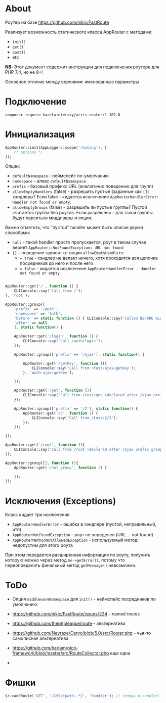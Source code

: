 # About

Роутер на базе https://github.com/nikic/FastRoute

Реализует возможность статического класса AppRouter с методами:

- `init()`
- `get()`
- `post()`
- etc

**NB:** Этот документ содержит инструкции для подключения роутера для PHP 7.4, но не 8+!

Основное отличие между версиями: именованные параметры

# Подключение

`composer require karelwintersky/arris.router:1.102.0`

# Инициализация

```php
AppRouter::init(AppLogger::scope('routing'), [
    /* options */
]);
```

Опции:

- `defaultNamespace` - неймспейс по-умолчанию
- `namespace` - алиас `defaultNamespace`
- `prefix` - базовый префикс URL (аналогично поведению для групп)
- `allowEmptyHandlers` (false) - разрешить пустые (заданные как `[]`) хэндлеры? Если false - кидается исключение `AppRouterHandlerError: Handler not found or empty`.
- `allowEmptyGroups` (false) - разрешить ли пустые группы? Пустой считается группа без роутов. Если разрешено - для такой группы будут парситься миддлвары и опции.

Важно отметить, что "пустой" handler может быть описан двумя способами:

- `null` - такой handler просто пропускается, роут в таком случае вернет `AppRouter::NotFoundException: URL not found`
- `[]` - поведение зависит от опции `allowEmptyHandlers`:
  - `= true` - хэндлер не делает ничего, хотя проходится вся цепочка посредников до него и после него
  - `= false` - кидается исключение `AppRouterHandlerError - Handler not found or empty`



```php

AppRouter::get('/', function () {
    CLIConsole::say('Call from /');
}, 'root');

AppRouter::group([
    'prefix' => '/auth', 
    'namespace' => 'Auth', 
    'before' => static function () { CLIConsole::say('Called BEFORE middleware for /auth/*'); }, 
    'after' => null
    ], static function() {

    AppRouter::get('/login', function () {
        CLIConsole::say('Call /auth/login');
    });

    AppRouter::group(['prefix' => '/ajax'], static function() {

        AppRouter::get('/getKey', function (){
            CLIConsole::say('Call from /test/ajax/getKey');
        }, 'auth:ajax:getKey');

    });

    AppRouter::get('/get', function (){
        CLIConsole::say('Call from /test/get (declared after /ajax prefix group');
    });

    AppRouter::group(['prefix' => '/2'], static function() {
        AppRouter::get('/3', function () {
            CLIConsole::say('Call from /test/2/3');
        });
    });

});

AppRouter::get('/root', function (){
    CLIConsole::say('Call from /root (declared after /ajax prefix group ; after /test prefix group)');
});

AppRouter::group([], function (){
    AppRouter::get('/not_group', function () {

    });
});
```

# Исключения (Exceptions)

Класс кидает три исключения:

- `AppRouterHandlerError` - ошибка в хэндлере (пустой, неправильный, итп)
- `AppRouterNotFoundException` - роут не определен (URL ... not found)
- `AppRouterMethodNotAllowedException` - используемый метод недопустим для этого роута

При этом передается расширенная информация по роуту, получить которую можно через метод `$e->getError()`, потому что 
переопределить финальный метод `getMessage()` невозможно. 


# ToDo

- Опция `middlewareNamespace` для `init()` - неймспейс посредников по умолчанию.

- https://github.com/nikic/FastRoute/issues/234 - named routes
- https://github.com/thephpleague/route - альтернатива 
- https://github.com/Nevraxe/Cervo/blob/5.0/src/Router.php - чья-то самописная альтернатива
- https://github.com/harlam/pico-framework/blob/master/src/RouteCollector.php еще одна
- 

# Фишки
```php
$r->addRoute('GET', '/CSS/{path:.*}', 'handler'); // теперь в handler() можно передать $path
```
